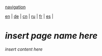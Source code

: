 [navigation](https://github.com/syncloud/docs/blob/master/*/index.md)

[en](https://github.com/syncloud/platform/wiki/App-Channels) | 
[de](https://github.com/syncloud/docs/blob/master/de/content/App-Channels.md) | 
[cn](https://github.com/syncloud/docs/blob/master/cn/content/App-Channels.md) | 
[ru](https://github.com/syncloud/docs/blob/master/ru/content/App-Channels.md) | 
[fr](https://github.com/syncloud/docs/blob/master/fr/content/App-Channels.md) | 
[es](https://github.com/syncloud/docs/blob/master/es/content/App-Channels.md) | 

# *insert page name here*

*insert content here*
